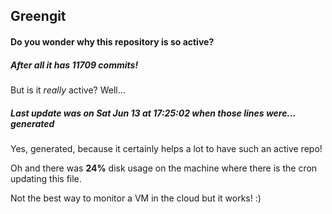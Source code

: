 ## Greengit

#### Do you wonder why this repository is so active?

##### After all it has 11709 commits!

But is it *really* active? Well...

##### Last update was on Sat Jun 13 at 17:25:02 when those lines were... generated

Yes, generated, because it certainly helps a lot to have such an active repo!

Oh and there was **24%** disk usage on the machine
where there is the cron updating this file.

Not the best way to monitor a VM in the cloud but it works! :)
